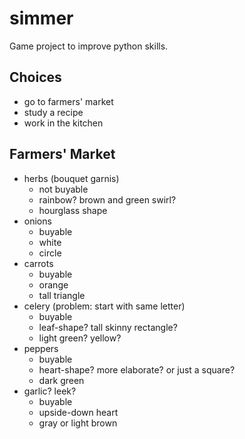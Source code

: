 # simmer

Game project to improve python skills.

Choices
---
* go to farmers' market
* study a recipe
* work in the kitchen

Farmers' Market
---
* herbs (bouquet garnis)
  * not buyable
  * rainbow? brown and green swirl?
  * hourglass shape
* onions
  * buyable
  * white
  * circle
* carrots
  * buyable
  * orange
  * tall triangle
* celery (problem: start with same letter)
  * buyable
  * leaf-shape? tall skinny rectangle?
  * light green? yellow?
* peppers
  * buyable
  * heart-shape? more elaborate? or just a square?
  * dark green
* garlic? leek?
  * buyable
  * upside-down heart
  * gray or light brown
